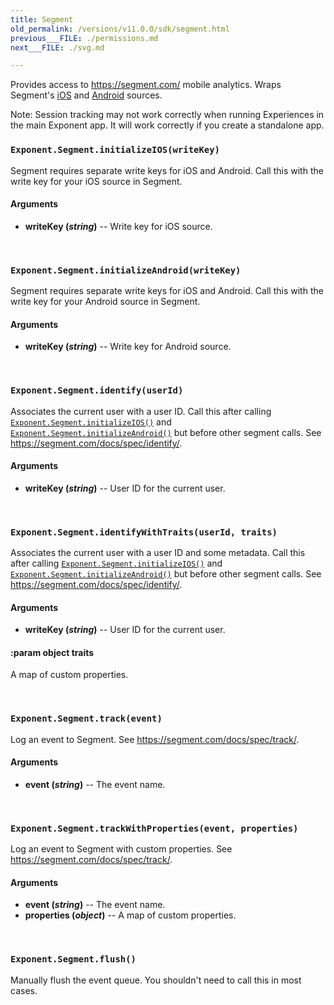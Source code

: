 ```yaml
---
title: Segment
old_permalink: /versions/v11.0.0/sdk/segment.html
previous___FILE: ./permissions.md
next___FILE: ./svg.md

---
```


Provides access to <https://segment.com/> mobile analytics. Wraps Segment's [iOS](https://segment.com/docs/sources/mobile/ios/) and [Android](https://segment.com/docs/sources/mobile/android/) sources.

Note: Session tracking may not work correctly when running Experiences in the main Exponent app. It will work correctly if you create a standalone app.

### `Exponent.Segment.initializeIOS(writeKey)`
Segment requires separate write keys for iOS and Android. Call this with the write key for your iOS source in Segment.

#### Arguments

* **writeKey (_string_)** -- Write key for iOS source.

 
### `Exponent.Segment.initializeAndroid(writeKey)`
Segment requires separate write keys for iOS and Android. Call this with the write key for your Android source in Segment.

#### Arguments

* **writeKey (_string_)** -- Write key for Android source.

 
### `Exponent.Segment.identify(userId)`
Associates the current user with a user ID. Call this after calling [`Exponent.Segment.initializeIOS()`](https://docs.getexponent.com/versions/v11.0.0/guides#Exponent.Segment.initializeIOS "Exponent.Segment.initializeIOS") and [`Exponent.Segment.initializeAndroid()`](https://docs.getexponent.com/versions/v11.0.0/guides#Exponent.Segment.initializeAndroid "Exponent.Segment.initializeAndroid") but before other segment calls. See <https://segment.com/docs/spec/identify/>.

#### Arguments

* **writeKey (_string_)** -- User ID for the current user.

 
### `Exponent.Segment.identifyWithTraits(userId, traits)`
Associates the current user with a user ID and some metadata. Call this after calling [`Exponent.Segment.initializeIOS()`](https://docs.getexponent.com/versions/v11.0.0/guides#Exponent.Segment.initializeIOS "Exponent.Segment.initializeIOS") and [`Exponent.Segment.initializeAndroid()`](https://docs.getexponent.com/versions/v11.0.0/guides#Exponent.Segment.initializeAndroid "Exponent.Segment.initializeAndroid") but before other segment calls. See <https://segment.com/docs/spec/identify/>.

#### Arguments

* **writeKey (_string_)** -- User ID for the current user.

#### :param object traits
A map of custom properties.

 
### `Exponent.Segment.track(event)`
Log an event to Segment. See <https://segment.com/docs/spec/track/>.

#### Arguments

* **event (_string_)** -- The event name.

 
### `Exponent.Segment.trackWithProperties(event, properties)`
Log an event to Segment with custom properties. See <https://segment.com/docs/spec/track/>.

#### Arguments

* **event (_string_)** -- The event name.
* **properties (_object_)** -- A map of custom properties.

 
### `Exponent.Segment.flush()`  
Manually flush the event queue. You shouldn't need to call this in most cases.
